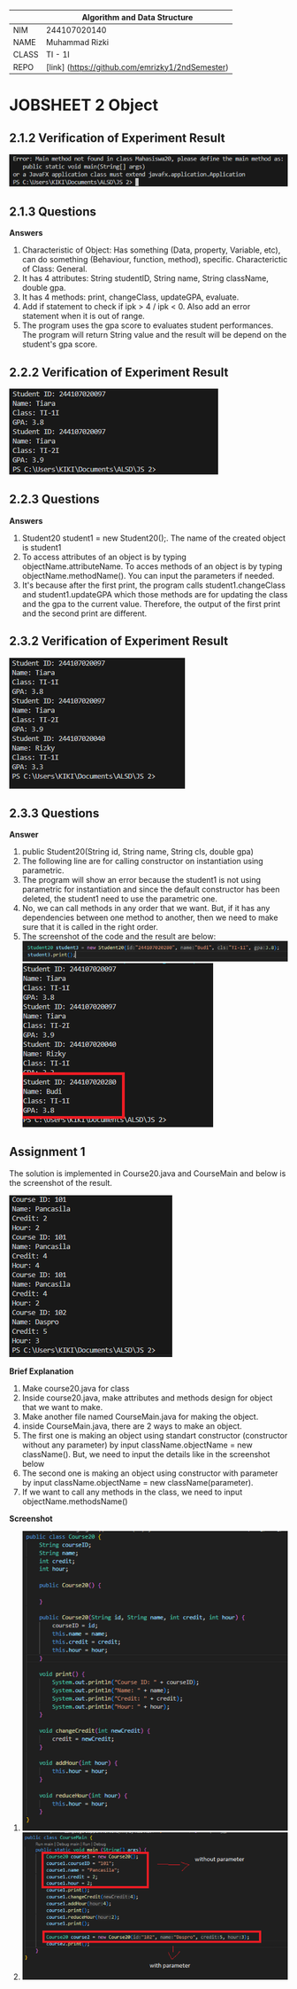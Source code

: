 |  | Algorithm and Data Structure | 
|--|--|
| NIM | 244107020140 |
| NAME | Muhammad Rizki |
| CLASS | TI - 1I |
| REPO | [link] (https://github.com/emrizky1/2ndSemester) |

# JOBSHEET 2 Object

## 2.1.2 Verification of Experiment Result

![ Screenshot ](img/1.png)

## 2.1.3 Questions

**Answers**
1. Characteristic of Object: Has something (Data, property, Variable, etc), can do something (Behaviour, function, method), specific.
Characterictic of Class: General.
2. It has 4 attributes: String studentID, String name, String className, double gpa.
3. It has 4 methods: print, changeClass, updateGPA, evaluate.
4. Add if statement to check if ipk > 4 / ipk < 0. Also add an error statement when it is out of range.
5. The program uses the gpa score to evaluates student performances. The program will return String value and the result will be depend on the student's gpa score.

## 2.2.2 Verification of Experiment Result

![ Screenshot ](img/2.png)

## 2.2.3 Questions

**Answers**
1. Student20 student1 = new Student20();. The name of the created object is student1
2. To access attributes of an object is by typing objectName.attributeName.
To acces methods of an object is by typing objectName.methodName(). You can input the parameters if needed.
3. It's because after the first print, the program calls student1.changeClass and student1.updateGPA which those methods are for updating the class and the gpa to the current value. Therefore, the output of the first print and the second print are different.

## 2.3.2 Verification of Experiment Result

![ Screenshot ](img/3.png)

## 2.3.3 Questions

**Answer**
1. public Student20(String id, String name, String cls, double gpa)
2. The following line are for calling constructor on instantiation using parametric.
3. The program will show an error because the student1 is not using parametric for instantiation and since the default constructor has been deleted, the student1 need to use the parametric one.
4. No, we can call methods in any order that we want. But, if it has any dependencies between one method to another, then we need to make sure that it is called in the right order.
5. The screenshot of the code and the result are below:
![ Screenshot ](img/5.png)
![ Screenshot ](img/4.png)

## Assignment 1

The solution is implemented in Course20.java and CourseMain and below is the screenshot of the result.

![ Screenshot ](img/6.png)

**Brief Explanation**
1. Make course20.java for class
2. Inside course20.java, make attributes and methods design for object that we want to make.
3. Make another file named CourseMain.java for making the object.
4. inside CourseMain.java, there are 2 ways to make an object.
5. The first one is making an object using standart constructor (constructor without any parameter) by input className.objectName = new className(). But, we need to input the details like in the screenshot below
6. The second one is making an object using constructor with parameter by input className.objectName = new className(parameter).
7. If we want to call any methods in the class, we need to input objectName.methodsName()

**Screenshot**
1. ![ Screenshot ](img/7.png)
2. ![ Screenshot ](img/8.png)